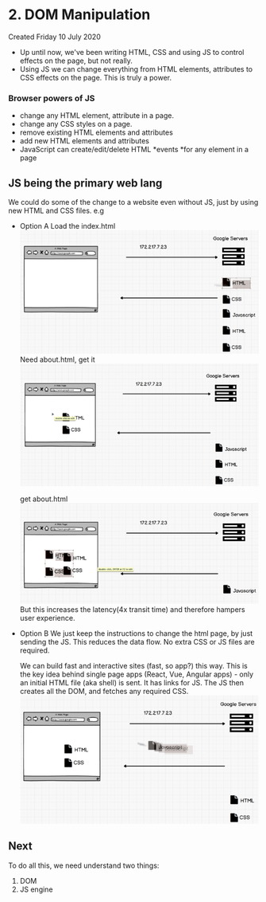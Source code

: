 # 2. DOM Manipulation
Created Friday 10 July 2020

- Up until now, we've been writing HTML, CSS and using JS to control effects on the page, but not really.
- Using JS we can change everything from HTML elements, attributes to CSS effects on the page. This is truly a power.

### Browser powers of JS
- change any HTML element, attribute in a page.
- change any CSS styles on a page.
- remove existing HTML elements and attributes
- add new HTML elements and attributes
- JavaScript can create/edit/delete HTML *events *for any element in a page

## JS being the primary web lang
We could do some of the change to a website even without JS, just by using new HTML and CSS files.
e.g
- Option A
	Load the index.html ![](/assets/2_DOM_Manipulation-image-1.png)
	Need about.html, get it ![](/assets/2_DOM_Manipulation-image-2.png)
	
	get about.html ![](/assets/2_DOM_Manipulation-image-3.png)
	But this increases the latency(4x transit time) and therefore hampers user experience.
- Option B
	We just keep the instructions to change the html page, by just sending the JS. This reduces the data flow. No extra CSS or JS files are required.
	
	We can build fast and interactive sites (fast, so app?) this way. This is the key idea behind single page apps (React, Vue, Angular apps) - only an initial HTML file (aka shell) is sent. It has links for JS. The JS then creates all the DOM, and fetches any required CSS.
	![](/assets/2_DOM_Manipulation-image-4.png)

## Next
To do all this, we need understand two things:
1. DOM
2. JS engine
